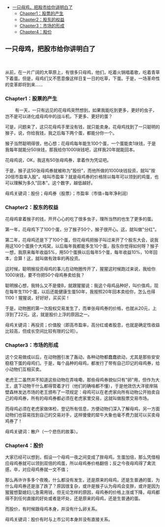 

- [一只母鸡，把股市给你讲明白了](#一只母鸡把股市给你讲明白了)
    - [Chapter1：股票的产生](#chapter1股票的产生)
    - [Chapter2：股东的权益](#chapter2股东的权益)
    - [Chapter3：市场的形成](#chapter3市场的形成)
    - [Chapter4：股价](#chapter4股价)


## 一只母鸡，把股市给你讲明白了
　　

从前，在一片广阔的大草原上，有很多只母鸡，他们，吃着火锅唱着歌，吃着青草下着蛋。但是，母鸡们又不愿意像这样日复一日的吃草，下蛋。于是，一场革命性的变革即将到来......

### Chapter1：股票的产生
　　
有一天，一只有远见的花母鸡突然想到，如果我能吃到更多，更好的虫子，岂不是可以进化成母鸡中的战斗机，下更多、更好的蛋？

可是，问题来了，这只花母鸡手里没有钱，就只能卖身。花母鸡找到了一只聪明的猴子，说，你给我钱，我之后每下两个蛋，都能分你一个。

猴子当然聪明得很，他心想：花母鸡每年能生100个蛋，一个蛋能卖1块钱，于是我每年就能分50块钱，那我给你1000块钱吧，这样我20年就能回本。

花母鸡说，OK，我这有50张母鸡券，拿着作为凭证吧。

于是，猴子这50张母鸡券就被称为"股份"，而他所做的1000块钱投资，就叫"按20倍市盈率入股"。啥叫市盈率？就是母鸡券的价格除以每年可以领到的鸡蛋，也可以理解为多久"回本"。这个数字，越低越好。

母鸡关键词：股份；母鸡券（股票）；市盈率（市值&divide;每年净利润）

### Chapter2：股东的权益

花母鸡拿着猴子的钱，开开心心的吃了很多虫子，理所当然的也生了更多的蛋。

第一年，花母鸡下了100个蛋，分了猴子50个，猴子很开心。这，就叫做"分红"。

第二年，花母鸡还是下了100个蛋，但花母鸡把猴子叫过来开了个股东大会，说我用这100个蛋换个大鸡窝，以后每年我都能多生10个蛋，股东你觉得如何呀？猴子一想，我原来每年收益5%，用50个蛋换以后每年5个蛋，每年收益10%，10年回本，合算！这，就叫做有效率的再投资。

这时候，聪明猴投资母鸡的事儿在动物圈传开了，猩猩这时候跑过来说，我给你1000块钱，要不你把50个母鸡券卖给我？

聪明猴心想，我特么又不是傻B，就跟猩猩说：我这个母鸡品种好，叫价值鸡，现在每年生110个蛋，以后还能健康生蛋50年，我按照20年回本卖给你，怎么也得1100！猩猩说，好好好，买买买！

于是，动物圈的第一次股权交易发生了，而单张母鸡券的价格，也就从20元，上浮到了22元。这，就是股价上浮的原因之一。

母鸡关键词：再投资；价值股（即高市盈率，高分红或者股息，也就是确定性收益比较高，但成长空间比较有限的公司）。

### Chapter3：市场的形成

这个交易做成以后，在动物圈引发了轰动，各种动物都蠢蠢欲动，尤其是那些安安稳稳下蛋的母鸡们。于是，每个品种的母鸡，都发行了带有自己印记的母鸡券，给小动物们互相买卖。

老虎王二虽然并不知道这些动物在弄啥嘞，那些母鸡券貌似只有"卵"用，但作为大王，底下动物干什么都得管着才行（他们的确啥都不懂），于是他效仿大洋彼岸隔壁森林发达市场的老王颁布了一项规定：母鸡可以在老虎家向所有动物公开拍卖自己的母鸡券，所有的母鸡券都必须在老虎家里交易，这就叫做股票交易市场。

而母鸡必须在老虎家做体检，登记所有信息，方便动物们深入了解母鸡，另一方面动物们也容易找到自己的交易对手，这样傻傻的犀牛大象也毫不费力就可以买卖母鸡券了！

母鸡关键词：散户（一个悲伤的故事）。

### Chapter4：股价

大家已经可以想到，假设一个母鸡一夜之间变成了胖母鸡，生蛋加倍，那么凭借相应母鸡券就可以领到双倍的鸡蛋，所以母鸡券价格翻倍；反之今夜母鸡得了禽流感，卒，对应母鸡券就一文不值；

那么再许许多多个夜晚，什么都没有发生，还是原来的母鸡，还是生普通的蛋，为什么母鸡券还是涨了跌了？原因很复杂，或许是猴子认为母鸡会变胖，或许是因为猩猩想娶媳妇儿急需用钱，但无论怎样的原因，母鸡券的价格上涨或下降，母鸡都得不到任何直接的好处或者是坏处，还是原来的母鸡，还是生普通的蛋。

而股价，有时候跟母鸡本身，并没有什么卵关系。

母鸡关键词：股价有时与上市公司本身并没有直接关系。

